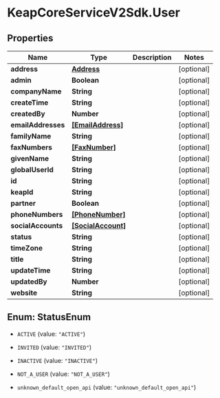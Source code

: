 # KeapCoreServiceV2Sdk.User

## Properties

Name | Type | Description | Notes
------------ | ------------- | ------------- | -------------
**address** | [**Address**](Address.md) |  | [optional] 
**admin** | **Boolean** |  | [optional] 
**companyName** | **String** |  | [optional] 
**createTime** | **String** |  | [optional] 
**createdBy** | **Number** |  | [optional] 
**emailAddresses** | [**[EmailAddress]**](EmailAddress.md) |  | [optional] 
**familyName** | **String** |  | [optional] 
**faxNumbers** | [**[FaxNumber]**](FaxNumber.md) |  | [optional] 
**givenName** | **String** |  | [optional] 
**globalUserId** | **String** |  | [optional] 
**id** | **String** |  | [optional] 
**keapId** | **String** |  | [optional] 
**partner** | **Boolean** |  | [optional] 
**phoneNumbers** | [**[PhoneNumber]**](PhoneNumber.md) |  | [optional] 
**socialAccounts** | [**[SocialAccount]**](SocialAccount.md) |  | [optional] 
**status** | **String** |  | [optional] 
**timeZone** | **String** |  | [optional] 
**title** | **String** |  | [optional] 
**updateTime** | **String** |  | [optional] 
**updatedBy** | **Number** |  | [optional] 
**website** | **String** |  | [optional] 



## Enum: StatusEnum


* `ACTIVE` (value: `"ACTIVE"`)

* `INVITED` (value: `"INVITED"`)

* `INACTIVE` (value: `"INACTIVE"`)

* `NOT_A_USER` (value: `"NOT_A_USER"`)

* `unknown_default_open_api` (value: `"unknown_default_open_api"`)




